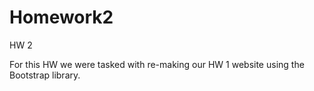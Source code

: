 # Homework2
HW 2

For this HW we were tasked with re-making our HW 1 website using the Bootstrap library. 
